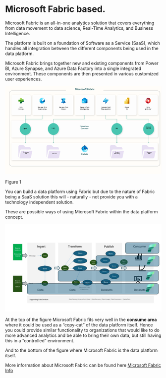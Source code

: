 # Microsoft Fabric based.

Microsoft Fabric is an all-in-one analytics solution that covers everything from data movement to data science, Real-Time Analytics, and Business Intelligence.

The platform is built on a foundation of Software as a Service (SaaS), which handles all integration between the different components being used in the data platform.

Microsoft Fabric brings together new and existing components from Power BI, Azure Synapse, and Azure Data Factory into a single integrated environment. These components are then presented in various customized user experiences.

![figure1](../images/Fabric.bmp)
 
Figure 1

You can build a data platform using Fabric but due to the nature of Fabric being a SaaS solution this will - naturally - not provide you with a technology independent solution.

These are possible ways of using Microsoft Fabric within the data platform concept.

![Fabric](../images/Slide18.JPG)

At the top of the figure Microsoft Fabric fits very well in the **consume area** where it could be used as a “copy-cat” of the data platform itself. Hence you could provide similar functionality to organizations that would like to do more advanced analytics and be able to bring their own data, but still having this in a “controlled” environment.

And to the bottom of the figure where Microsoft Fabric is the data platform itself.

More information about Microsoft Fabric can be found here [Microsoft Fabric Info](https://www.microsoft.com/en-us/microsoft-fabric)
